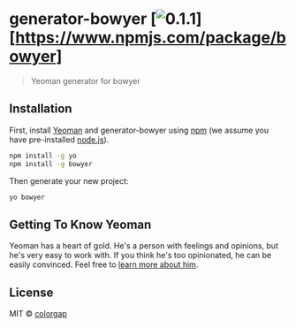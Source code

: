# generator-bowyer [![0.1.1][npm-image]][https://www.npmjs.com/package/bowyer] 
> Yeoman generator for bowyer

## Installation

First, install [Yeoman](http://yeoman.io) and generator-bowyer using [npm](https://www.npmjs.com/) (we assume you have pre-installed [node.js](https://nodejs.org/)).

```bash
npm install -g yo
npm install -g bowyer
```

Then generate your new project:

```bash
yo bowyer
```

## Getting To Know Yeoman

Yeoman has a heart of gold. He&#39;s a person with feelings and opinions, but he&#39;s very easy to work with. If you think he&#39;s too opinionated, he can be easily convinced. Feel free to [learn more about him](http://yeoman.io/).

## License

MIT © [colorgap](https://www.colorgap.com)


[npm-image]: https://badge.fury.io/js/generator-bowyer.svg
[npm-url]: https://npmjs.org/package/generator-bowyer
[travis-image]: https://travis-ci.org/colorgap/generator-bowyer.svg?branch=master
[travis-url]: https://travis-ci.org/colorgap/generator-bowyer
[daviddm-image]: https://david-dm.org/colorgap/generator-bowyer.svg?theme=shields.io
[daviddm-url]: https://david-dm.org/colorgap/generator-bowyer
